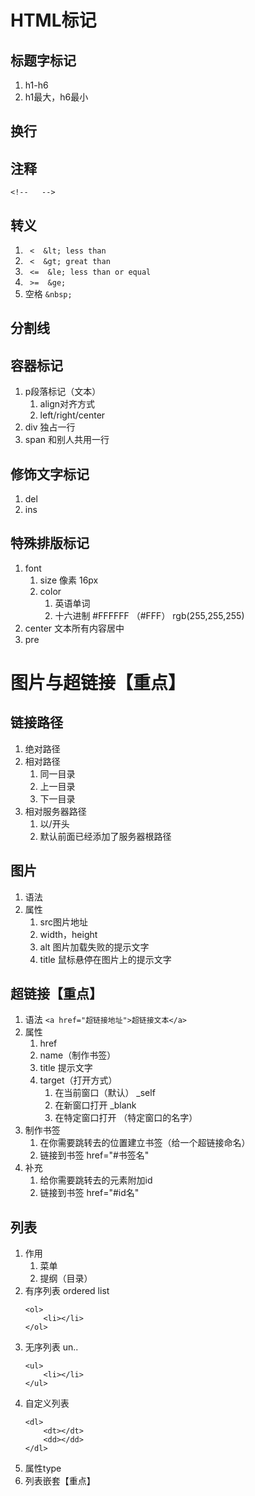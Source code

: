 # HTML标记
## 标题字标记
1. h1-h6
2. h1最大，h6最小
## 换行
## 注释
`<!--   --> `
## 转义
1. ` <  &lt; less than`
2. ` <  &gt; great than`
3. ` <=  &le; less than or equal`
4. ` >=  &ge;`
5. 空格 ` &nbsp;  `
## 分割线
## 容器标记
1. p段落标记（文本）
	1. align对齐方式
	2. left/right/center
2. div 独占一行
3. span 和别人共用一行
## 修饰文字标记
1. del
2. ins
## 特殊排版标记
1. font
	1. size 像素 16px
	2. color 
		1. 英语单词
		2. 十六进制 #FFFFFF （#FFF） rgb(255,255,255)
2. center 文本所有内容居中
3. pre

# 图片与超链接【重点】
## 链接路径
1. 绝对路径
2. 相对路径
	1. 同一目录
	2. 上一目录
	3. 下一目录
3. 相对服务器路径
	1. 以/开头
	2. 默认前面已经添加了服务器根路径
## 图片
1. 语法
2. 属性
	1. src图片地址
	2. width，height
	3. alt 图片加载失败的提示文字
	4. title 鼠标悬停在图片上的提示文字
## 超链接【重点】
1. 语法
	 ```<a href="超链接地址">超链接文本</a>```
2. 属性
	1. href
	2. name（制作书签）
	3. title 提示文字
	4. target（打开方式）
		1. 在当前窗口（默认） _self
		2. 在新窗口打开 _blank
		3. 在特定窗口打开  （特定窗口的名字）
3. 制作书签
	1. 在你需要跳转去的位置建立书签（给一个超链接命名）
	2. 链接到书签 href="#书签名"
4. 补充
	1. 给你需要跳转去的元素附加id
	2. 链接到书签 href="#id名"
## 列表
1. 作用
	1. 菜单
	2. 提纲（目录）
2. 有序列表 ordered list
	```
	<ol>
		<li></li>
	</ol>
	```
3. 无序列表 un..
	```
	<ul>
		<li></li>
	</ul>
	```
4. 自定义列表
	```
	<dl>
		<dt></dt>
		<dd></dd>
	</dl>
	```
5. 属性type
6. 列表嵌套【重点】
	
